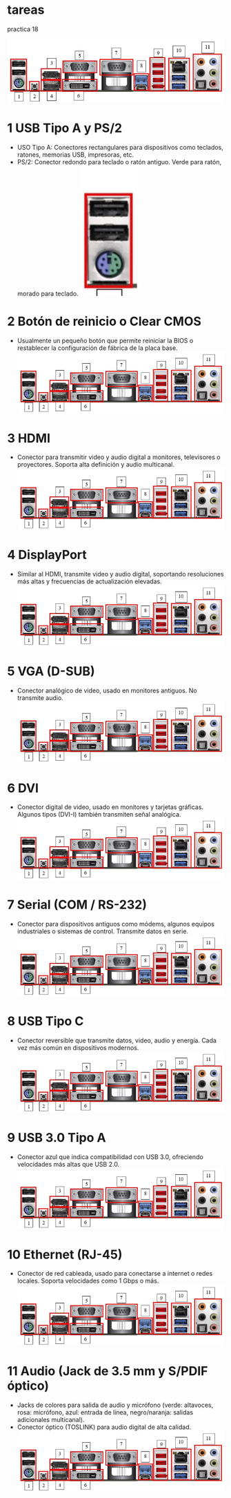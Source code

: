 # tareas
practica 18

![pepitosjuares](/img/conectores.jpg)

# 1 USB Tipo A y PS/2
+ USO Tipo A: Conectores rectangulares para dispositivos como teclados, ratones, memorias USB, impresoras, etc.
+ PS/2: Conector redondo para teclado o ratón antiguo. Verde para ratón, morado para teclado.
![pepitosjuares](/img/conector01.png)

# 2 Botón de reinicio o Clear CMOS
+ Usualmente un pequeño botón que permite reiniciar la BIOS o restablecer la configuración de fábrica de la placa base.
![pepitosjuares](/img/conectores.jpg)

# 3 HDMI
+ Conector para transmitir video y audio digital a monitores, televisores o proyectores. Soporta alta definición y audio multicanal.
![pepitosjuares](/img/conectores.jpg)

# 4 DisplayPort
+ Similar al HDMI, transmite video y audio digital, soportando resoluciones más altas y frecuencias de actualización elevadas.
![pepitosjuares](/img/conectores.jpg)

# 5 VGA (D-SUB)
+ Conector analógico de video, usado en monitores antiguos. No transmite audio.
![pepitosjuares](/img/conectores.jpg)

# 6 DVI
+ Conector digital de video, usado en monitores y tarjetas gráficas. Algunos tipos (DVI-I) también transmiten señal analógica.
![pepitosjuares](/img/conectores.jpg)

# 7 Serial (COM / RS-232)
+ Conector para dispositivos antiguos como módems, algunos equipos industriales o sistemas de control. Transmite datos en serie.
![pepitosjuares](/img/conectores.jpg)

# 8 USB Tipo C
+ Conector reversible que transmite datos, video, audio y energía. Cada vez más común en dispositivos modernos.
![pepitosjuares](/img/conectores.jpg)

# 9 USB 3.0 Tipo A
+ Conector azul que indica compatibilidad con USB 3.0, ofreciendo velocidades más altas que USB 2.0.
![pepitosjuares](/img/conectores.jpg)

# 10 Ethernet (RJ-45)
+ Conector de red cableada, usado para conectarse a internet o redes locales. Soporta velocidades como 1 Gbps o más.
![pepitosjuares](/img/conectores.jpg)

# 11 Audio (Jack de 3.5 mm y S/PDIF óptico)
+ Jacks de colores para salida de audio y micrófono (verde: altavoces, rosa: micrófono, azul: entrada de línea, negro/naranja: salidas adicionales multicanal).
+ Conector óptico (TOSLINK) para audio digital de alta calidad.
![pepitosjuares](/img/conectores.jpg)
